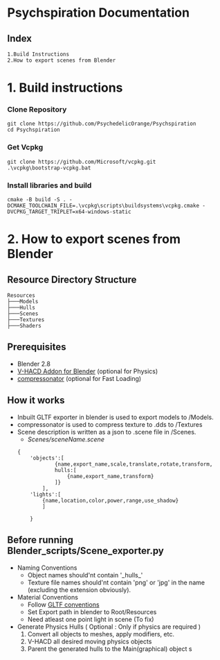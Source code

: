 # Psychspiration Documentation
## Index
	1.Build Instructions										
	2.How to export scenes from Blender
# 1. Build instructions 
### Clone Repository
```
git clone https://github.com/PsychedelicOrange/Psychspiration
cd Psychspiration
```
### Get Vcpkg
```
git clone https://github.com/Microsoft/vcpkg.git
.\vcpkg\bootstrap-vcpkg.bat
```
### Install libraries and build 
```
cmake -B build -S . -DCMAKE_TOOLCHAIN_FILE=.\vcpkg\scripts\buildsystems\vcpkg.cmake -DVCPKG_TARGET_TRIPLET=x64-windows-static
```
# 2. How to export scenes from Blender
## Resource Directory Structure
```
Resources
├───Models
├───Hulls
├───Scenes
├───Textures
├───Shaders
```
## Prerequisites
* Blender 2.8
* [V-HACD Addon for Blender](https://github.com/andyp123/blender_vhacd) (optional for Physics)
* [compressonator](https://github.com/GPUOpen-Tools/compressonator) (optional for Fast Loading)
## How it works
* Inbuilt GLTF exporter in blender is used to export models to /Models.
* compressonator is used to compress texture to .dds to /Textures
* Scene description is written as a json to .scene file in /Scenes.
	*  _Scenes/sceneName.scene_
	```
	{
		'objects':[ 
				{name,export_name,scale,translate,rotate,transform,
				hulls:[
					{name,export_name,transform}
				]}
			],
		'lights':[
			{name,location,color,power,range,use_shadow}
			]
		
		}
	```
## Before running Blender_scripts/Scene_exporter.py
* Naming Conventions
    * Object names should'nt contain '\_hulls\_' 
	* Texture file names should'nt contain 'png' or 'jpg' in the name (excluding the extension obviously).
* Material Conventions
	* Follow [GLTF conventions](https://docs.blender.org/manual/en/2.80/addons/io_scene_gltf2.html) 
	* Set Export path in blender to Root/Resources
	* Need atleast one point light in scene (To fix)
* Generate Physics Hulls ( Optional : Only if physics are required )
	1. Convert all objects to meshes, apply modifiers, etc.
	2. V-HACD all desired moving physics objects 
	3. Parent the generated hulls to the Main(graphical) object
s
